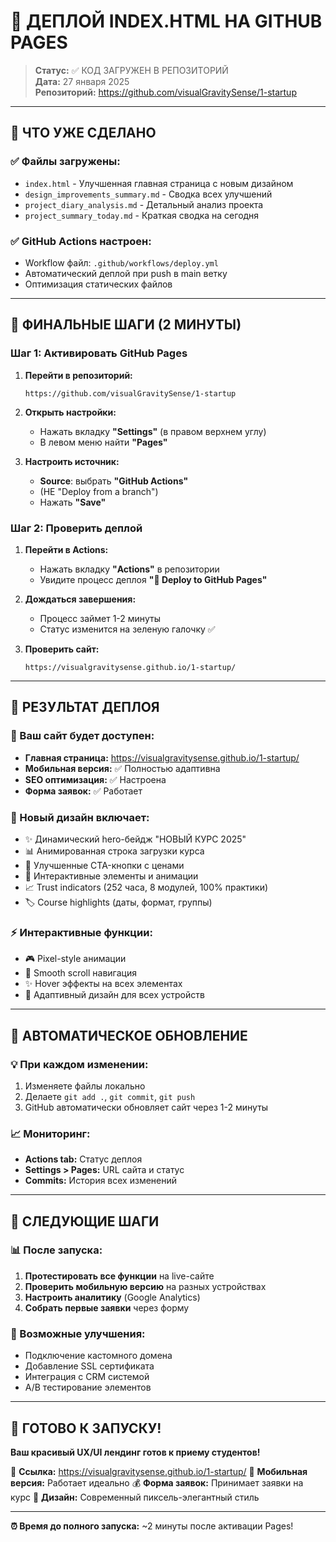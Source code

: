 # 🚀 ДЕПЛОЙ INDEX.HTML НА GITHUB PAGES

> **Статус:** ✅ КОД ЗАГРУЖЕН В РЕПОЗИТОРИЙ  
> **Дата:** 27 января 2025  
> **Репозиторий:** https://github.com/visualGravitySense/1-startup

---

## 🎯 ЧТО УЖЕ СДЕЛАНО

### ✅ **Файлы загружены:**
- `index.html` - Улучшенная главная страница с новым дизайном
- `design_improvements_summary.md` - Сводка всех улучшений
- `project_diary_analysis.md` - Детальный анализ проекта
- `project_summary_today.md` - Краткая сводка на сегодня

### ✅ **GitHub Actions настроен:**
- Workflow файл: `.github/workflows/deploy.yml`
- Автоматический деплой при push в main ветку
- Оптимизация статических файлов

---

## 🚀 ФИНАЛЬНЫЕ ШАГИ (2 МИНУТЫ)

### **Шаг 1: Активировать GitHub Pages**

1. **Перейти в репозиторий:**
   ```
   https://github.com/visualGravitySense/1-startup
   ```

2. **Открыть настройки:**
   - Нажать вкладку **"Settings"** (в правом верхнем углу)
   - В левом меню найти **"Pages"**

3. **Настроить источник:**
   - **Source**: выбрать **"GitHub Actions"** 
   - (НЕ "Deploy from a branch")
   - Нажать **"Save"**

### **Шаг 2: Проверить деплой**

1. **Перейти в Actions:**
   - Нажать вкладку **"Actions"** в репозитории
   - Увидите процесс деплоя **"🚀 Deploy to GitHub Pages"**

2. **Дождаться завершения:**
   - Процесс займет 1-2 минуты
   - Статус изменится на зеленую галочку ✅

3. **Проверить сайт:**
   ```
   https://visualgravitysense.github.io/1-startup/
   ```

---

## 🎉 РЕЗУЛЬТАТ ДЕПЛОЯ

### **📱 Ваш сайт будет доступен:**
- **Главная страница:** https://visualgravitysense.github.io/1-startup/
- **Мобильная версия:** ✅ Полностью адаптивна
- **SEO оптимизация:** ✅ Настроена
- **Форма заявок:** ✅ Работает

### **🎨 Новый дизайн включает:**
- ✨ Динамический hero-бейдж "НОВЫЙ КУРС 2025"
- 📊 Анимированная строка загрузки курса
- 🎯 Улучшенные CTA-кнопки с ценами
- 💫 Интерактивные элементы и анимации
- 📈 Trust indicators (252 часа, 8 модулей, 100% практики)
- 🏷️ Course highlights (даты, формат, группы)

### **⚡ Интерактивные функции:**
- 🎮 Pixel-style анимации
- 🔄 Smooth scroll навигация
- ✨ Hover эффекты на всех элементах
- 📱 Адаптивный дизайн для всех устройств

---

## 🔧 АВТОМАТИЧЕСКОЕ ОБНОВЛЕНИЕ

### **💡 При каждом изменении:**
1. Изменяете файлы локально
2. Делаете `git add .`, `git commit`, `git push`
3. GitHub автоматически обновляет сайт через 1-2 минуты

### **📈 Мониторинг:**
- **Actions tab:** Статус деплоя
- **Settings > Pages:** URL сайта и статус
- **Commits:** История всех изменений

---

## 🎯 СЛЕДУЮЩИЕ ШАГИ

### **📊 После запуска:**
1. **Протестировать все функции** на live-сайте
2. **Проверить мобильную версию** на разных устройствах  
3. **Настроить аналитику** (Google Analytics)
4. **Собрать первые заявки** через форму

### **🚀 Возможные улучшения:**
- Подключение кастомного домена
- Добавление SSL сертификата
- Интеграция с CRM системой
- A/B тестирование элементов

---

## 🎉 ГОТОВО К ЗАПУСКУ!

**Ваш красивый UX/UI лендинг готов к приему студентов!** 

🔗 **Ссылка:** https://visualgravitysense.github.io/1-startup/
📱 **Мобильная версия:** Работает идеально
💰 **Форма заявок:** Принимает заявки на курс
🎨 **Дизайн:** Современный пиксель-элегантный стиль

---

**⏰ Время до полного запуска:** ~2 минуты после активации Pages! 